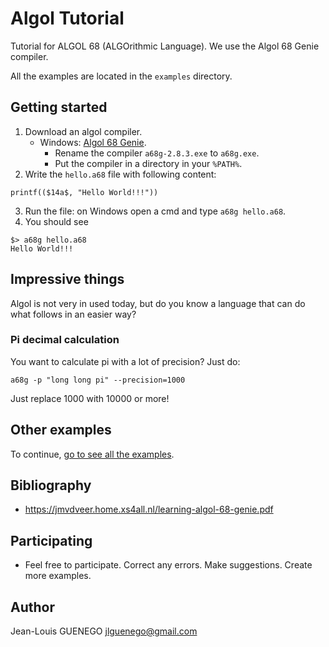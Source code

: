 # Algol Tutorial

Tutorial for ALGOL 68 (ALGOrithmic Language). We use the Algol 68 Genie compiler.

All the examples are located in the `examples` directory.

## Getting started

1. Download an algol compiler.
   - Windows: [Algol 68 Genie](https://jmvdveer.home.xs4all.nl/en.algol-68-genie.html).
     - Rename the compiler `a68g-2.8.3.exe` to `a68g.exe`.
     - Put the compiler in a directory in your `%PATH%`.
2. Write the `hello.a68` file with following content:

```a68
printf(($14a$, "Hello World!!!"))
```

3. Run the file: on Windows open a cmd and type `a68g hello.a68`.
4. You should see

```
$> a68g hello.a68
Hello World!!!
```

## Impressive things

Algol is not very in used today, but do you know a language that can do what follows in an easier way?

### Pi decimal calculation

You want to calculate pi with a lot of precision? Just do:

```
a68g -p "long long pi" --precision=1000
```

Just replace 1000 with 10000 or more!

## Other examples

To continue, [go to see all the examples](./examples).

## Bibliography

- https://jmvdveer.home.xs4all.nl/learning-algol-68-genie.pdf

## Participating

- Feel free to participate. Correct any errors. Make suggestions. Create more examples.

## Author

Jean-Louis GUENEGO <jlguenego@gmail.com>

